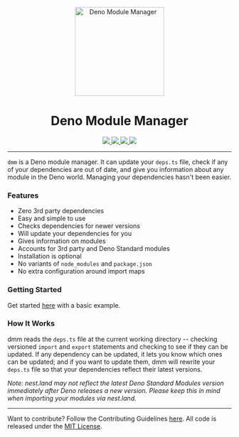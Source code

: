 <p align="center">
  <img height="200" src="logo.png" alt="Deno Module Manager">
  <h1 align="center">Deno Module Manager</h1>
</p>
<p align="center">
  <a href="https://github.com/drashland/dmm/releases">
    <img src="https://img.shields.io/github/release/drashland/dmm.svg?color=bright_green&label=latest">
  </a>
  <a href="https://github.com/drashland/dmm/actions">
    <img src="https://img.shields.io/github/workflow/status/drashland/dmm/master?label=ci">
  </a>
  <a href="https://discord.gg/SgejNXq">
    <img src="https://img.shields.io/badge/chat-on%20discord-blue">
  </a>
  <a href="https://rb.gy/5ppdbh">
    <img src="https://img.shields.io/badge/Tutorials-YouTube-red">
  </a>
</p>

---

`dmm` is a Deno module manager. It can update your `deps.ts` file, check if any
of your dependencies are out of date, and give you information about any module
in the Deno world. Managing your dependencies hasn't been easier.

### Features

- Zero 3rd party dependencies
- Easy and simple to use
- Checks dependencies for newer versions
- Will update your dependencies for you
- Gives information on modules
- Accounts for 3rd party and Deno Standard modules
- Installation is optional
- No variants of `node_modules` and `package.json`
- No extra configuration around import maps

### Getting Started

Get started [here](https://drash.land/dmm/#/#quickstart) with a basic example.

### How It Works

dmm reads the `deps.ts` file at the current working directory -- checking
versioned `import` and `export` statements and checking to see if they can be
updated. If any dependency can be updated, it lets you know which ones can be
updated; and if you want to update them, dmm will rewrite your `deps.ts` file so
that your dependencies reflect their latest versions.

_Note: nest.land may not reflect the latest Deno Standard Modules version
immediately after Deno releases a new version. Please keep this in mind when
importing your modules via nest.land._

---

Want to contribute? Follow the Contributing Guidelines
[here](https://github.com/drashland/.github/blob/master/CONTRIBUTING.md). All
code is released under the [MIT License](./LICENSE).
